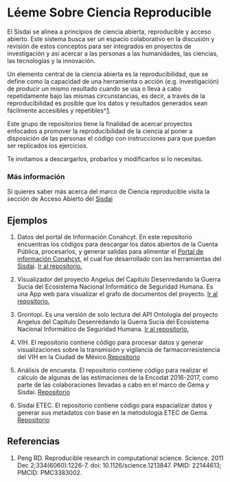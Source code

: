 # Léeme Sobre Ciencia Reproducible

El Sisdai se alinea a principios de ciencia abierta, reproducible y acceso abierto. Este sistema busca ser un espacio colaborativo en la discusión y revisión de estos conceptos para ser integrados en proyectos de investigación y así acercar a las personas a las humanidades, las ciencias, las tecnologías y la innovación.

Un elemento central de la ciencia abierta es la reproducibilidad, que se define como la capacidad de una herramienta o acción (e.g. investigación) de producir un mismo resultado cuando se usa o lleva a cabo repetidamente bajo las mismas circunstancias, es decir, a través de la reproducibilidad es posible que los datos y resultados generados sean fácilmente accesibles y repetibles^[1](#h2-header).

Este grupo de repositorios tiene la finalidad de acercar proyectos enfocados a promover la reproducibilidad de la ciencia al poner a disposición de las personas el código con instrucciones para que puedan ser replicados los ejercicios.

Te invitamos a descargarlos, probarlos y modificarlos si lo necesitas.

### Más información

Si quieres saber más acerca del marco de Ciencia reproducible visita la sección de Acceso Abierto del [Sisdai](https://sisdai.conahcyt.mx/)

## Ejemplos

1. Datos del portal de Información Conahcyt. En este repositorio encuentras los códigos para descargar los datos abiertos de la Cuenta Pública, procesarlos, y generar salidas para alimentar el [Portal de información Conahcyt](http://info.conahcyt.mx/), el cual fue desarrollado con las herramientas del [Sisdai](https://sisdai.conahcyt.mx/). [Ir al repositorio.](https://codigo.conahcyt.mx/sisdai/sisdai-ciencia-reproducible/portal-info-conahcyt)

2. Visualizador del proyecto Angelus del Capítulo Desenredando la Guerra Sucia del Ecosistema Nacional Informático de Seguridad Humana. Es una App web para visualizar el grafo de documentos del proyecto. [Ir al repositorio.](https://codigo.conahcyt.mx/sisdai/sisdai-ciencia-reproducible/angelus_ontograph)

3. Grontopi. Es una versión de solo lectura del API Ontología del proyecto Angelus del Capítulo Desenredando la Guerra Sucia del Ecosistema Nacional Informático de Seguridad Humana. [Ir al repositorio.](https://codigo.conahcyt.mx/sisdai/sisdai-ciencia-reproducible/angelus_grontopi)

4. VIH. El repositorio contiene código para procesar datos y generar visualizaciones sobre la transmisión y vigilancia de farmacorresistencia del VIH en la Ciudad de México.[Repositorio](https://codigo.conahcyt.mx/sisdai/sisdai-ciencia-reproducible/salud-vih#) 

5. Análisis de encuesta. El repositorio contiene código para realizar el cálculo de algunas de las estimaciones de la Encodat 2016-2017, como parte de las colaboraciones llevadas a cabo en el marco de Gema y Sisdai. [Repositorio](https://codigo.conahcyt.mx/sisdai/sisdai-ciencia-reproducible/salud-encodat-2016#)

6. Sisdai ETEC. El repositorio contiene código para espacializar datos y generar sus metadatos con base en la metodología ETEC de Gema. [Repositorio](https://codigo.conahcyt.mx/sisdai/sisdai-ciencia-reproducible/sisdai-etec-espacializacion)

## Referencias

1. Peng RD. Reproducible research in computational science. Science. 2011 Dec 2;334(6060):1226-7. doi: 10.1126/science.1213847. PMID: 22144613; PMCID: PMC3383002.